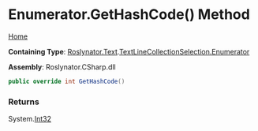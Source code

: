 <a name="_Top"></a>

# Enumerator\.GetHashCode\(\) Method

[Home](../../../../../README.md#_Top)

**Containing Type**: [Roslynator.Text](../../../README.md#_Top)\.[TextLineCollectionSelection.Enumerator](../README.md#_Top)

**Assembly**: Roslynator\.CSharp\.dll

```csharp
public override int GetHashCode()
```

### Returns

System\.[Int32](https://docs.microsoft.com/en-us/dotnet/api/system.int32)

